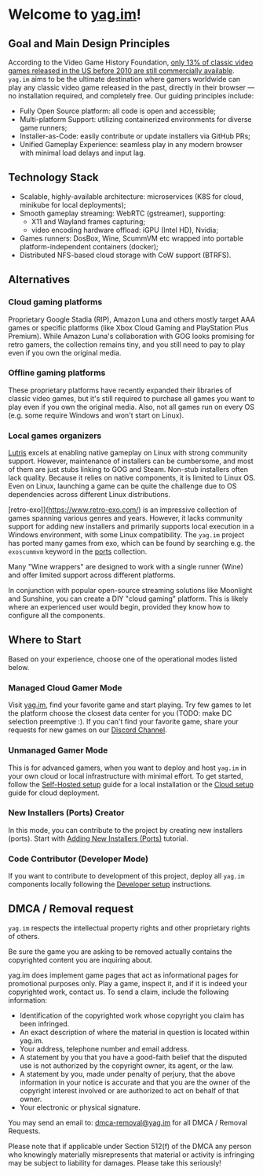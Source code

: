 # Welcome to [yag.im](https://yag.im)!

## Goal and Main Design Principles

According to the Video Game History Foundation, [only 13% of classic video games released in the US before 2010 are 
still commercially available](https://gamehistory.org/87percent/). `yag.im` aims to be the ultimate destination where 
gamers worldwide can play any classic video game released in the past, directly in their browser — no installation 
required, and completely free. Our guiding principles include:

- Fully Open Source platform: all code is open and accessible;
- Multi-platform Support: utilizing containerized environments for diverse game runners;
- Installer-as-Code: easily contribute or update installers via GitHub PRs;
- Unified Gameplay Experience: seamless play in any modern browser with minimal load delays and input lag.

## Technology Stack

- Scalable, highly-available architecture: microservices (K8S for cloud, minikube for local deployments);
- Smooth gameplay streaming: WebRTC (gstreamer), supporting:
    - X11 and Wayland frames capturing; 
    - video encoding hardware offload: iGPU (Intel HD), Nvidia;
- Games runners: DosBox, Wine, ScummVM etc wrapped into portable platform-independent containers (docker);
- Distributed NFS-based cloud storage with CoW support (BTRFS).

## Alternatives

### Cloud gaming platforms

Proprietary Google Stadia (RIP), Amazon Luna and others mostly target AAA games or specific platforms (like Xbox Cloud 
Gaming and PlayStation Plus Premium). While Amazon Luna's collaboration with GOG looks promising for retro gamers, the 
collection remains tiny, and you still need to pay to play even if you own the original media.

### Offline gaming platforms

These proprietary platforms have recently expanded their libraries of classic video games, but it's still required to 
purchase all games you want to play even if you own the original media. Also, not all games run on every OS (e.g. some 
require Windows and won't start on Linux).

### Local games organizers

[Lutris](https://lutris.net/) excels at enabling native gameplay on Linux with strong community support. However, 
maintenance of installers can be cumbersome, and most of them are just stubs linking to GOG and Steam. Non-stub 
installers often lack quality. Because it relies on native components, it is limited to Linux OS. Even on Linux, 
launching a game can be quite the challenge due to OS dependencies across different Linux distributions.

[retro-exo]](https://www.retro-exo.com/) is an impressive collection of games spanning various genres and years. 
However, it lacks community support for adding new installers and primarily supports local execution in a Windows 
environment, with some Linux compatibility. The `yag.im` project has ported many games from exo, which can be found by 
searching e.g. the `exoscummvm` keyword in the [ports](https://github.com/yag-im/ports) collection.

Many "Wine wrappers" are designed to work with a single runner (Wine) and offer limited support across different 
platforms.

In conjunction with popular open-source streaming solutions like Moonlight and Sunshine, you can create a DIY 
"cloud gaming" platform. This is likely where an experienced user would begin, provided they know how to configure all 
the components.

## Where to Start

Based on your experience, choose one of the operational modes listed below.

### Managed Cloud Gamer Mode

Visit [yag.im](https://yag.im), find your favorite game and start playing. Try few games to let the platform choose the 
closest data center for you (TODO: make DC selection preemptive :). If you can't find your favorite game, share your 
requests for new games on our [Discord Channel](https://discord.gg/N4QavHBBAG).

### Unmanaged Gamer Mode

This is for advanced gamers, when you want to deploy and host `yag.im` in your own cloud or local infrastructure with 
minimal effort. To get started, follow the
[Self-Hosted setup](https://github.com/yag-im/infra/blob/main/docs/local-mk.md) 
guide for a local installation or the [Cloud setup](https://github.com/yag-im/infra/blob/main/docs/cloud-dev.md) guide 
for cloud deployment.

### New Installers (Ports) Creator

In this mode, you can contribute to the project by creating new installers (ports). Start with 
[Adding New Installers (Ports)](https://github.com/yag-im/ports/blob/main/docs/new-port.md)
tutorial.

### Code Contributor (Developer Mode)

If you want to contribute to development of this project, deploy all `yag.im` components locally following the 
[Developer setup](https://github.com/yag-im/infra/blob/main/docs/local-dc.md) 
instructions.

## DMCA / Removal request

`yag.im` respects the intellectual property rights and other proprietary rights of others.

Be sure the game you are asking to be removed actually contains the copyrighted content you are inquiring about.

yag.im does implement game pages that act as informational pages for promotional purposes only. Play a game, inspect it, and if it is indeed your copyrighted work, contact us. To send a claim, include the following information:

- Identification of the copyrighted work whose copyright you claim has been infringed.
- An exact description of where the material in question is located within yag.im.
- Your address, telephone number and email address.
- A statement by you that you have a good-faith belief that the disputed use is not authorized by the copyright owner, its agent, or the law.
- A statement by you, made under penalty of perjury, that the above information in your notice is accurate and that you are the owner of the copyright interest involved or are authorized to act on behalf of that owner.
- Your electronic or physical signature.

You may send an email to: dmca-removal@yag.im for all DMCA / Removal Requests.

Please note that if applicable under Section 512(f) of the DMCA any person who knowingly materially misrepresents that material or activity is infringing may be subject to liability for damages. Please take this seriously!
